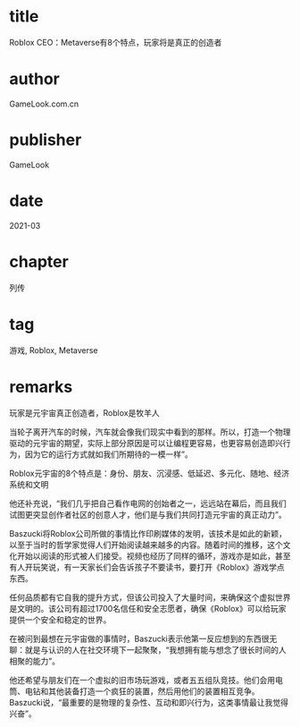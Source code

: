 # title
Roblox CEO：Metaverse有8个特点，玩家将是真正的创造者

# author
GameLook.com.cn

# publisher
GameLook

# date
2021-03

# chapter
列传

# tag
游戏, Roblox, Metaverse

# remarks
玩家是元宇宙真正创造者，Roblox是牧羊人

当轮子离开汽车的时候，汽车就会像我们现实中看到的那样。所以，打造一个物理驱动的元宇宙的期望，实际上部分原因是可以让编程更容易，也更容易创造即兴行为，因为它的运行方式就如我们所期待的一模一样”。

Roblox元宇宙的8个特点是：身份、朋友、沉浸感、低延迟、多元化、随地、经济系统和文明

他还补充说，“我们几乎把自己看作电网的创始者之一，远远站在幕后，而且我们试图更突显创作者社区的创意人才，他们是与我们共同打造元宇宙的真正动力”。

Baszucki将Roblox公司所做的事情比作印刷媒体的发明，该技术是如此的新颖，以至于当时的哲学家觉得人们开始阅读越来越多的内容。随着时间的推移，这个文化开始以阅读的形式被人们接受。视频也经历了同样的循环，游戏亦是如此，甚至有人开玩笑说，有一天家长们会告诉孩子不要读书，要打开《Roblox》游戏学点东西。

任何品质都有它自我的提升方式，但该公司投入了大量时间，来确保这个虚拟世界是文明的。该公司有超过1700名信任和安全志愿者，确保《Roblox》可以给玩家提供一个安全和稳定的世界。

在被问到最想在元宇宙做的事情时，Baszucki表示他第一反应想到的东西很无聊：就是与认识的人在社交环境下一起聚聚，“我想拥有能与想念了很长时间的人相聚的能力”。

他还希望与朋友们在一个虚拟的旧市场玩游戏，或者五五组队竞技。他们会用电筒、电钻和其他装备打造一个疯狂的装置，然后用他们的装置相互竞争。Baszucki说，“最重要的是物理的复杂性、互动和即兴行为，这类事情最让我觉得兴奋”。
